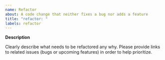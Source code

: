 ```yaml
---
name: Refactor
about: A code change that neither fixes a bug nor adds a feature
title: "refactor: "
labels: refactor
---
```


**Description**

Clearly describe what needs to be refactored any why. Please provide links to related issues (bugs or upcoming features) in order to help prioritize.
